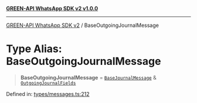 [**GREEN-API WhatsApp SDK v2 v1.0.0**](../README.md)

***

[GREEN-API WhatsApp SDK v2](../globals.md) / BaseOutgoingJournalMessage

# Type Alias: BaseOutgoingJournalMessage

> **BaseOutgoingJournalMessage** = [`BaseJournalMessage`](../interfaces/BaseJournalMessage.md) & [`OutgoingJournalFields`](../interfaces/OutgoingJournalFields.md)

Defined in: [types/messages.ts:212](https://github.com/green-api/whatsapp-api-client-js-v2/blob/6c31521abaa4e85365f3538298181cae99417bce/src/types/messages.ts#L212)
